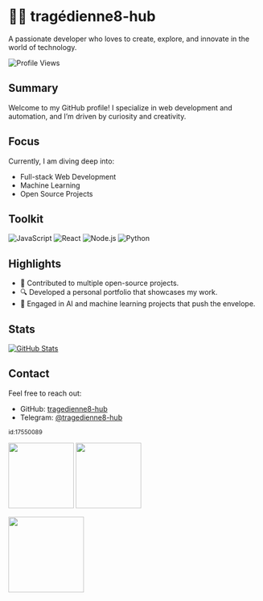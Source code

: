 # 👩‍🎤 tragédienne8-hub

A passionate developer who loves to create, explore, and innovate in the world of technology.

![Profile Views](https://komarev.com/ghpvc/?username=tragedienne8-hub&label=Profile%20Views&color=blue&style=flat)

## Summary
Welcome to my GitHub profile! I specialize in web development and automation, and I’m driven by curiosity and creativity.

## Focus
Currently, I am diving deep into:
- Full-stack Web Development
- Machine Learning
- Open Source Projects

## Toolkit
![JavaScript](https://img.shields.io/badge/JavaScript-FFEA00?style=flat&logo=javascript&logoColor=black) ![React](https://img.shields.io/badge/React-61DAFB?style=flat&logo=react&logoColor=black) ![Node.js](https://img.shields.io/badge/Node.js-339933?style=flat&logo=node.js&logoColor=white) ![Python](https://img.shields.io/badge/Python-3B7F48?style=flat&logo=python&logoColor=white)

## Highlights
- 🌟 Contributed to multiple open-source projects.
- 🔍 Developed a personal portfolio that showcases my work.
- 🤖 Engaged in AI and machine learning projects that push the envelope.

## Stats
[![GitHub Stats](https://github-readme-stats.vercel.app/api?username=tragedienne8-hub&show_icons=true&theme=radical)](https://github.com/tragedienne8-hub)

## Contact
Feel free to reach out:
- GitHub: [tragedienne8-hub](https://github.com/tragedienne8-hub)
- Telegram: [@tragedienne8-hub](https://t.me/tragedienne8-hub)

<sub>id:17550089</sub>

<p><img src="https://github-readme-stats.vercel.app/api/top-langs/?username=tragedienne8-hub&layout=compact&theme=github_dark" height="130"/> <img src="https://github-readme-stats.vercel.app/api?username=tragedienne8-hub&show_icons=true&theme=github_dark" height="130"/></p>
<p><img src="https://streak-stats.demolab.com/?user=tragedienne8-hub&theme=github_dark" height="150"/></p>

